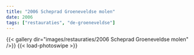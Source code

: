 ```yaml
---
title: "2006 Scheprad Groeneveldse molen"
date: 2006
tags: ["restauraties", "de-groeneveldse"]
---
```


{{< gallery dir="images/restauraties/2006 Scheprad Groeneveldse molen" />}}
{{< load-photoswipe >}}
